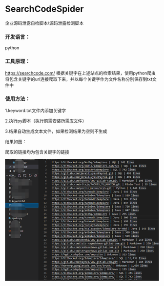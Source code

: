 # SearchCodeSpider
企业源码泄露自检脚本\源码泄露检测脚本

### 开发语言：
python

### 工具原理：
https://searchcode.com/
根据关键字在上述站点的检索结果，使用python爬虫将包含关键字的url连接爬取下来，并以每个关键字作为文件名称分别保存到txt文件中


### 使用方法：
1.keyword.txt文件内添加关键字

2.执行py脚本（执行前需安装所需库文件）

3.结果自动生成文本文件，如果检测结果为空则不生成



结果如图：

爬取的链接均为包含关键字的链接

![image-20210406190143186](https://raw.githubusercontent.com/heriachen/cloudimg/main/img2/image-20210406190143186.png)